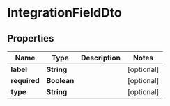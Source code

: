# IntegrationFieldDto

## Properties
Name | Type | Description | Notes
------------ | ------------- | ------------- | -------------
**label** | **String** |  |  [optional]
**required** | **Boolean** |  |  [optional]
**type** | **String** |  |  [optional]
